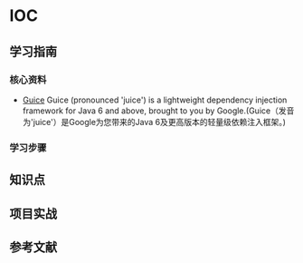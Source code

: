 # IOC

## 学习指南

### 核心资料

* [Guice](https://github.com/google/guice) Guice (pronounced 'juice') is a lightweight dependency injection framework for Java 6 and above, brought to you by Google.(Guice（发音为'juice'）是Google为您带来的Java 6及更高版本的轻量级依赖注入框架。)

### 学习步骤

## 知识点

## 项目实战

## 参考文献
